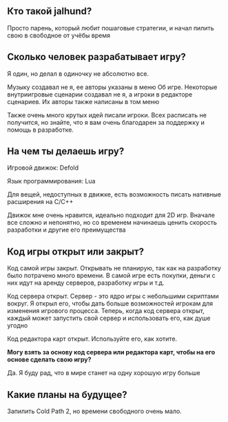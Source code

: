 ## Кто такой jalhund? 


Просто парень, который любит пошаговые стратегии, и начал пилить свою в свободное от учёбы время
 

## Сколько человек разрабатывает игру?


Я один, но делал в одиночку не абсолютно все. 

Музыку создавал не я, ее авторы указаны в меню Об игре. Некоторые внутриигровые сценарии создавал не я, а игроки в редакторе сценариев. Их авторы также написаны в том меню

Также очень много крутых идей писали игроки. Всех расписать не получится, но знайте, что я вам очень благодарен за поддержку и помощь в разработке.


## На чем ты делаешь игру?


Игровой движок: Defold

Язык программирования: Lua

Для вещей, недоступных в движке, есть возможность писать нативные расширения на C/C++

Движок мне очень нравится, идеально подходит для 2D игр. Вначале все сложно и непонятно, но со временем начинаешь ценить скорость разработки и другие его преимущества


## Код игры открыт или закрыт?


Код самой игры закрыт. Открывать не планирую, так как на разработку было потрачено много времени. В самой игре есть покупки, деньги с них идут на аренду серверов, разработку игры и т.д.

Код сервера открыт. Сервер - это ядро игры с небольшими скриптами вокруг. Я открыл его, чтобы дать больше возможностей игрокам для изменения игрового процесса. Теперь, когда код сервера открыт, каждый может запустить свой сервер и использовать его, как душе угодно

Код редактора карт открыт. Используйте его, как хотите.

**Могу взять за основу код сервера или редактора карт, чтобы на его основе сделать свою игру?**

Да. Я буду рад, что в мире станет на одну хорошую игру больше


## Какие планы на будущее?


Запилить Cold Path 2, но времени свободного очень мало.
